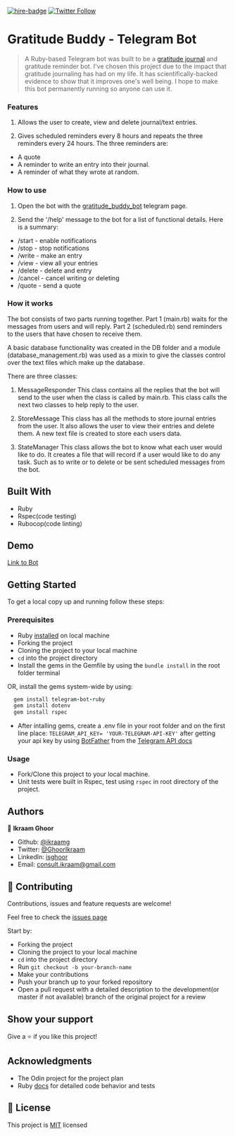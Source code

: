 [![hire-badge](https://img.shields.io/badge/Consult%20/%20Hire%20Ikraam-Click%20to%20Contact-brightgreen)](mailto:consult.ikraam@gmail.com) [![Twitter Follow](https://img.shields.io/twitter/follow/GhoorIkraam?label=Follow%20Ikraam%20on%20Twitter&style=social)](https://twitter.com/GhoorIkraam)

# Gratitude Buddy - Telegram Bot

> A Ruby-based Telegram bot was built to be a [gratitude journal](https://en.wikipedia.org/wiki/Gratitude_journal) and gratitude reminder bot. I've chosen this project due to the impact that gratitude journaling has had on my life. It has scientifically-backed evidence to show that it improves one's well being. I hope to make this bot permanently running so anyone can use it.

### Features

1. Allows the user to create, view and delete journal/text entries.

2. Gives scheduled reminders every 8 hours and repeats the three reminders every 24 hours. The three reminders are:

- A quote
- A reminder to write an entry into their journal.
- A reminder of what they wrote at random.

### How to use

1. Open the bot with the [gratitude_buddy_bot](http://t.me/gratitude_buddy_bot) telegram page.

2. Send the '/help' message to the bot for a list of functional details. Here is a summary:

- /start - enable notifications
- /stop - stop notifications
- /write - make an entry
- /view - view all your entries
- /delete - delete and entry
- /cancel - cancel writing or deleting
- /quote - send a quote

### How it works

The bot consists of two parts running together.
Part 1 (main.rb) waits for the messages from users and will reply.
Part 2 (scheduled.rb) send reminders to the users that have chosen to receive them.

A basic database functionality was created in the DB folder and a module (database_management.rb) was used as a mixin to give the classes control over the text files which make up the database.

There are three classes:

1. MessageResponder
This class contains all the replies that the bot will send to the user when the class is called by main.rb. This class calls the next two classes to help reply to the user.

2. StoreMessage
This class has all the methods to store journal entries from the user. It also allows the user to view their entries and delete them. A new text file is created to store each users data.

3. StateManager
This class allows the bot to know what each user would like to do. It creates a file that will record if a user would like to do any task. Such as to write or to delete or be sent scheduled messages from the bot.

## Built With

- Ruby
- Rspec(code testing)
- Rubocop(code linting)

## Demo

[Link to Bot](http://t.me/gratitude_buddy_bot)

## Getting Started

To get a local copy up and running follow these steps:

### Prerequisites

- Ruby [installed](https://www.ruby-lang.org/en/documentation/installation/) on local machine
- Forking the project
- Cloning the project to your local machine
- `cd` into the project directory
- Install the gems in the Gemfile by using the ```bundle install``` in the root folder terminal

OR, install the gems system-wide by using:

``` Ruby
  gem install telegram-bot-ruby
  gem install dotenv
  gem install rspec
```

- After intalling gems, create a .env file in your root folder and on the first line place:
```TELEGRAM_API_KEY= 'YOUR-TELEGRAM-API-KEY'```
after getting your api key by using [BotFather](https://core.telegram.org/bots) from the [Telegram API docs](https://core.telegram.org/bots)

### Usage

- Fork/Clone this project to your local machine.
- Unit tests were built in Rspec, test using ```rspec``` in root directory of the project.

## Authors

👤 **Ikraam Ghoor**

- Github: [@ikraamg](https://github.com/ikraamg)
- Twitter: [@GhoorIkraam](https://twitter.com/GhoorIkraam)
- LinkedIn: [isghoor](https://linkedin.com/isghoor)
- Email: [consult.ikraam@gmail.com](mailto:consult.ikraam@gmail.com)

## 🤝 Contributing

Contributions, issues and feature requests are welcome!

Feel free to check the [issues page](https://github.com/ikraamg/Enumerable-Methods/issues)

Start by:

- Forking the project
- Cloning the project to your local machine
- `cd` into the project directory
- Run `git checkout -b your-branch-name`
- Make your contributions
- Push your branch up to your forked repository
- Open a pull request with a detailed description to the development(or master if not available) branch of the original project for a review

## Show your support

Give a ⭐️ if you like this project!

## Acknowledgments

- The Odin project for the project plan
- Ruby [docs](https://ruby-doc.org/core-2.6.5/Enumerable.html) for detailed code behavior and tests

## 📝 License

This project is [MIT](LICENSE) licensed
